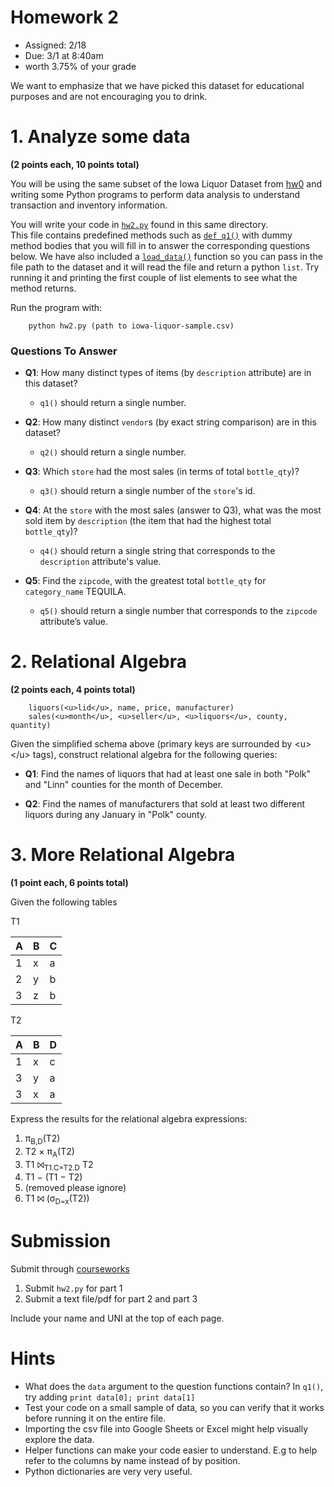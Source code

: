 # Homework 2

* Assigned: 2/18
* Due: 3/1 at 8:40am
* worth 3.75% of your grade


We want to emphasize that we have picked this dataset for educational purposes
and are not encouraging you to drink.


# 1. Analyze some data

**(2 points each, 10 points total)**

You will be using the same subset of the Iowa Liquor Dataset from [hw0](https://github.com/w4111/hw0/blob/master/README.md) and 
writing some Python programs to perform data analysis to understand transaction and inventory information.

You will write your code in [`hw2.py`](./hw2.py) found in this same directory.  
This file contains predefined methods such as [`def q1()`](./hw2.py#L22) with dummy method bodies that you
will fill in to answer the corresponding questions below.
We have also included a [`load_data()`](./hw2.py#L9) function so you can pass in the file path to the dataset 
and it will read the file and return a python `list`.  Try running it and printing the first couple of 
list elements to see what the method returns.

Run the program with:

        python hw2.py (path to iowa-liquor-sample.csv)


### Questions To Answer

* **Q1**: How many distinct types of items (by `description` attribute) are in this dataset?
  * `q1()` should return a single number.

* **Q2**: How many distinct `vendor`s (by exact string comparison) are in this dataset?
  * `q2()` should return a single number.

* **Q3**: Which `store` had the most sales (in terms of total `bottle_qty`)?
  * `q3()` should return a single number of the `store`'s id.

* **Q4**: At the `store` with the most sales (answer to Q3), what was the most sold item by `description` (the item that had the highest total `bottle_qty`)?
  * `q4()` should return a single string that corresponds to the `description` attribute's value.

* **Q5**:  Find the `zipcode`, with the greatest total `bottle_qty` for `category_name` TEQUILA.
  * `q5()` should return a single number that corresponds to the `zipcode` attribute’s value.



# 2. Relational Algebra

**(2 points each, 4 points total)**

        liquors(<u>lid</u>, name, price, manufacturer)
        sales(<u>month</u>, <u>seller</u>, <u>liquors</u>, county, quantity)

Given the simplified schema above (primary keys are surrounded by &lt;u> &lt;/u> tags), construct relational algebra for the following queries:

* **Q1**: Find the names of liquors that had at least one sale in both "Polk" and "Linn" counties for the month of December.

* **Q2**: Find the names of manufacturers that sold at least two different liquors during any January in "Polk" county.



# 3. More Relational Algebra

**(1 point each, 6 points total)**

Given the following tables


T1

|A | B | C |  
|---|---|---|
|1 | x | a |
|2 | y | b |
|3 | z | b | 

T2

A | B | D
---|---|---
1 | x | c
3 | y | a
3 | x | a


Express the results for the relational algebra expressions:


1. π<sub>B,D</sub>(T2)
1. T2 × π<sub>A</sub>(T2)
1. T1 ⨝<sub>T1.C=T2.D</sub> T2 
1. T1 − (T1 − T2)
1. (removed please ignore)
1. T1 ⨝ (σ<sub>D=x</sub>(T2))



# Submission

Submit through [courseworks](https://courseworks.columbia.edu/portal/site/COMSW4111_001_2015_3)

1. Submit `hw2.py` for part 1
1. Submit a text file/pdf for part 2 and part 3 

Include your name and UNI at the top of each page.


# Hints

* What does the `data` argument to the question functions contain? In `q1()`, try adding `print data[0]; print data[1]`
* Test your code on a small sample of data, so you can verify that it works before running it on the entire file.
* Importing the csv file into Google Sheets or Excel might help visually explore the data.
* Helper functions can make your code easier to understand. E.g to help refer to the columns by name instead of by position.
* Python dictionaries are very very useful.
